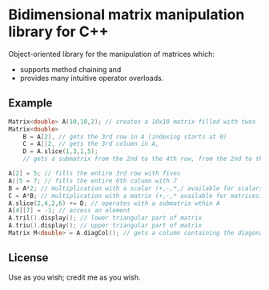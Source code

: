 # Bidimensional matrix manipulation library for C++
Object-oriented library for the manipulation of matrices which:
* supports method chaining and
* provides many intuitive operator overloads.

## Example

```C++
Matrix<double> A(10,10,2); // creates a 10x10 matrix filled with twos
Matrix<double>
    B = A[2], // gets the 3rd row in A (indexing starts at 0)
    C = A||2, // gets the 3rd column in A,
    D = A.slice(1,3,1,5);
    // gets a submatrix from the 2nd to the 4th row, from the 2nd to the 6th column

A[2] = 5; // fills the entire 3rd row with fives
A||5 = 7; // fills the entire 6th column with 7
B = A*2; // multiplication with a scalar (+,-,*,/ available for scalars)
C = A*B; // multiplication with a matrix (+,-,* available for matrices)
A.slice(2,4,2,6) += D; // operates with a submatrix wthin A
A[4][7] = -1; // access an element
A.tril().display(); // lower triangular part of matrix
A.triu().display(); // upper triangular part of matrix
Matrix M<double> = A.diagCol(); // gets a column containing the diagonal or pseudo-diagonal of the matrix
```

## License
Use as you wish; credit me as you wish.
